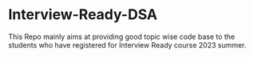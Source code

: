 # Interview-Ready-DSA
This Repo mainly aims at providing good topic wise code base to the students who have registered for Interview Ready course 2023 summer.
